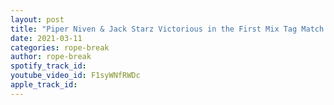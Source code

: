 ```yaml
---
layout: post
title: "Piper Niven & Jack Starz Victorious in the First Mix Tag Match | WWE NXT UK"
date: 2021-03-11
categories: rope-break
author: rope-break
spotify_track_id: 
youtube_video_id: F1syWNfRWDc
apple_track_id: 
---
```

